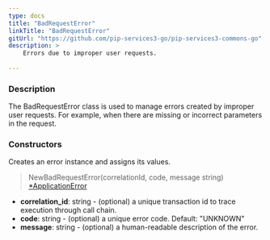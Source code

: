 ```yaml
---
type: docs
title: "BadRequestError"
linkTitle: "BadRequestError"
gitUrl: "https://github.com/pip-services3-go/pip-services3-commons-go"
description: >
    Errors due to improper user requests. 
    
---
```


### Description

The BadRequestError class is used to manage errors created by improper user requests. For example, when there are missing or incorrect parameters in the request.

### Constructors
Creates an error instance and assigns its values.

> NewBadRequestError(correlationId, code, message string) [*ApplicationError](../application_exception)

- **correlation_id**: string - (optional) a unique transaction id to trace execution through call chain.
- **code**: string - (optional) a unique error code. Default: "UNKNOWN"
- **message**: string - (optional) a human-readable description of the error.

